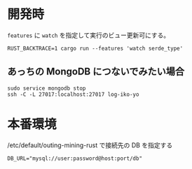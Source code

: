 # 開発時

`features` に `watch` を指定して実行のビュー更新可にする。

```
RUST_BACKTRACE=1 cargo run --features 'watch serde_type'
```

## あっちの MongoDB につないでみたい場合

```
sudo service mongodb stop
ssh -C -L 27017:localhost:27017 log-iko-yo
```

# 本番環境

/etc/default/outing-mining-rust
で接続先の DB を指定する

```
DB_URL="mysql://user:password@host:port/db"
```
